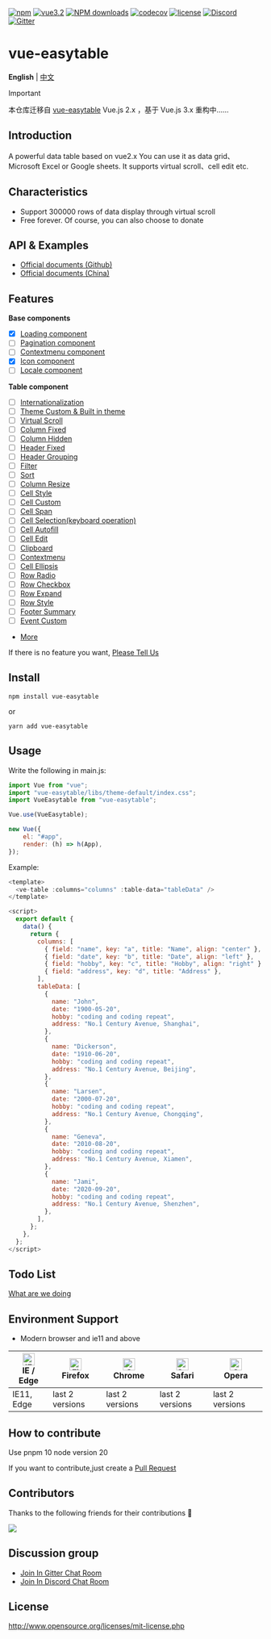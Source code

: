 [![npm](https://img.shields.io/npm/v/@easytable/vue.svg)](https://www.npmjs.com/package/@easytable/vue)
[![vue3.2](https://img.shields.io/badge/vue-3.2+-brightgreen.svg)](https://vuejs.org/)
[![NPM downloads](https://img.shields.io/npm/dm/@easytable/vue.svg?style=flat)](https://npmjs.org/package/@easytable/vue)
[![codecov](https://codecov.io/gh/Happy-Coding-Clans/@easytable/vue/branch/master/graph/badge.svg?token=UJy3LHInUn)](https://codecov.io/gh/Happy-Coding-Clans/@easytable/vue)
[![license](https://img.shields.io/npm/l/@easytable/vue.svg?maxAge=2592000)](http://www.opensource.org/licenses/mit-license.php)
[![Discord](https://img.shields.io/badge/chat-on%20discord-7289da.svg)](https://discord.gg/gBm3k6r)
[![Gitter](https://badges.gitter.im/@easytable/vue/community.svg)](https://gitter.im/@easytable/vue/community?utm_source=badge&utm_medium=badge&utm_campaign=pr-badge)

# vue-easytable

**English** | [中文](./README.md)

> [!IMPORTANT]
> 本仓库迁移自 [vue-easytable](https://github.com/huangshuwei/vue-easytable) Vue.js 2.x ，基于 Vue.js 3.x 重构中……

## Introduction

A powerful data table based on vue2.x You can use it as data grid、Microsoft Excel or Google sheets. It supports virtual scroll、cell edit etc.

## Characteristics

-   Support 300000 rows of data display through virtual scroll
-   Free forever. Of course, you can also choose to donate

## API & Examples

-   [Official documents (Github)](http://happy-coding-clans.github.io/vue-easytable/)
-   [Official documents (China)](http://huangshuwei.gitee.io/vue-easytable/)

## Features

**Base components**

-   [x] [Loading component](https://happy-coding-clans.github.io/vue-easytable/#/en/doc/base/loading)
-   [ ] [Pagination component](https://happy-coding-clans.github.io/vue-easytable/#/en/doc/base/pagination)
-   [ ] [Contextmenu component](https://happy-coding-clans.github.io/vue-easytable/#/en/doc/base/contextmenu)
-   [x] [Icon component](https://happy-coding-clans.github.io/vue-easytable/#/en/doc/base/icon)
-   [ ] [Locale component](https://happy-coding-clans.github.io/vue-easytable/#/en/doc/base/locale)

**Table component**

-   [ ] [Internationalization](http://happy-coding-clans.github.io/vue-easytable/#/en/doc/locale)
-   [ ] [Theme Custom & Built in theme](http://happy-coding-clans.github.io/vue-easytable/#/en/doc/theme)
-   [ ] [Virtual Scroll](http://happy-coding-clans.github.io/vue-easytable/#/en/doc/table/virtual-scroll)
-   [ ] [Column Fixed](http://happy-coding-clans.github.io/vue-easytable/#/en/doc/table/column-fixed)
-   [ ] [Column Hidden](http://happy-coding-clans.github.io/vue-easytable/#/en/doc/table/column-hidden)
-   [ ] [Header Fixed](http://happy-coding-clans.github.io/vue-easytable/#/en/doc/table/header-fixed)
-   [ ] [Header Grouping](http://happy-coding-clans.github.io/vue-easytable/#/en/doc/table/header-grouping)
-   [ ] [Filter](http://happy-coding-clans.github.io/vue-easytable/#/en/doc/table/header-filter)
-   [ ] [Sort](http://happy-coding-clans.github.io/vue-easytable/#/en/doc/table/header-sort)
-   [ ] [Column Resize](https://happy-coding-clans.github.io/vue-easytable/#/en/doc/table/column-resize)
-   [ ] [Cell Style](http://happy-coding-clans.github.io/vue-easytable/#/en/doc/table/cell-style)
-   [ ] [Cell Custom](http://happy-coding-clans.github.io/vue-easytable/#/en/doc/table/cell-custom)
-   [ ] [Cell Span](http://happy-coding-clans.github.io/vue-easytable/#/en/doc/table/cell-span)
-   [ ] [Cell Selection(keyboard operation)](http://happy-coding-clans.github.io/vue-easytable/#/en/doc/table/cell-selection)
-   [ ] [Cell Autofill](http://happy-coding-clans.github.io/vue-easytable/#/en/doc/table/cell-autofill)
-   [ ] [Cell Edit](http://happy-coding-clans.github.io/vue-easytable/#/en/doc/table/cell-edit)
-   [ ] [Clipboard](http://happy-coding-clans.github.io/vue-easytable/#/en/doc/table/clipboard)
-   [ ] [Contextmenu](http://happy-coding-clans.github.io/vue-easytable/#/en/doc/table/contextmenu)
-   [ ] [Cell Ellipsis](http://happy-coding-clans.github.io/vue-easytable/#/en/doc/table/cell-ellipsis)
-   [ ] [Row Radio](http://happy-coding-clans.github.io/vue-easytable/#/en/doc/table/row-radio)
-   [ ] [Row Checkbox](http://happy-coding-clans.github.io/vue-easytable/#/en/doc/table/row-checkbox)
-   [ ] [Row Expand](http://happy-coding-clans.github.io/vue-easytable/#/en/doc/table/row-expand)
-   [ ] [Row Style](http://happy-coding-clans.github.io/vue-easytable/#/en/doc/table/row-style)
-   [ ] [Footer Summary](http://happy-coding-clans.github.io/vue-easytable/#/en/doc/table/footer-summary)
-   [ ] [Event Custom](http://happy-coding-clans.github.io/vue-easytable/#/en/doc/table/event-custom)
-   [More](http://happy-coding-clans.github.io/vue-easytable)

If there is no feature you want,
[Please Tell Us](http://happy-coding-clans.github.io/issue-template-generater/#/en)

## Install

```
npm install vue-easytable
```

or

```
yarn add vue-easytable
```

## Usage

Write the following in main.js:

```javascript
import Vue from "vue";
import "vue-easytable/libs/theme-default/index.css";
import VueEasytable from "vue-easytable";

Vue.use(VueEasytable);

new Vue({
    el: "#app",
    render: (h) => h(App),
});
```

Example:

```javascript
<template>
  <ve-table :columns="columns" :table-data="tableData" />
</template>

<script>
  export default {
    data() {
      return {
        columns: [
          { field: "name", key: "a", title: "Name", align: "center" },
          { field: "date", key: "b", title: "Date", align: "left" },
          { field: "hobby", key: "c", title: "Hobby", align: "right" },
          { field: "address", key: "d", title: "Address" },
        ],
        tableData: [
          {
            name: "John",
            date: "1900-05-20",
            hobby: "coding and coding repeat",
            address: "No.1 Century Avenue, Shanghai",
          },
          {
            name: "Dickerson",
            date: "1910-06-20",
            hobby: "coding and coding repeat",
            address: "No.1 Century Avenue, Beijing",
          },
          {
            name: "Larsen",
            date: "2000-07-20",
            hobby: "coding and coding repeat",
            address: "No.1 Century Avenue, Chongqing",
          },
          {
            name: "Geneva",
            date: "2010-08-20",
            hobby: "coding and coding repeat",
            address: "No.1 Century Avenue, Xiamen",
          },
          {
            name: "Jami",
            date: "2020-09-20",
            hobby: "coding and coding repeat",
            address: "No.1 Century Avenue, Shenzhen",
          },
        ],
      };
    },
  };
</script>
```

## Todo List

[What are we doing](https://github.com/Happy-Coding-Clans/vue-easytable/projects)

## Environment Support

-   Modern browser and ie11 and above

| [<img src="https://raw.githubusercontent.com/alrra/browser-logos/master/src/edge/edge_48x48.png" alt="IE / Edge" width="24px" height="24px" />](http://godban.github.io/browsers-support-badges/)</br>IE / Edge | [<img src="https://raw.githubusercontent.com/alrra/browser-logos/master/src/firefox/firefox_48x48.png" alt="Firefox" width="24px" height="24px" />](http://godban.github.io/browsers-support-badges/)</br>Firefox | [<img src="https://raw.githubusercontent.com/alrra/browser-logos/master/src/chrome/chrome_48x48.png" alt="Chrome" width="24px" height="24px" />](http://godban.github.io/browsers-support-badges/)</br>Chrome | [<img src="https://raw.githubusercontent.com/alrra/browser-logos/master/src/safari/safari_48x48.png" alt="Safari" width="24px" height="24px" />](http://godban.github.io/browsers-support-badges/)</br>Safari | [<img src="https://raw.githubusercontent.com/alrra/browser-logos/master/src/opera/opera_48x48.png" alt="Opera" width="24px" height="24px" />](http://godban.github.io/browsers-support-badges/)</br>Opera |
| --------------------------------------------------------------------------------------------------------------------------------------------------------------------------------------------------------------- | ----------------------------------------------------------------------------------------------------------------------------------------------------------------------------------------------------------------- | ------------------------------------------------------------------------------------------------------------------------------------------------------------------------------------------------------------- | ------------------------------------------------------------------------------------------------------------------------------------------------------------------------------------------------------------- | --------------------------------------------------------------------------------------------------------------------------------------------------------------------------------------------------------- |
| IE11, Edge                                                                                                                                                                                                      | last 2 versions                                                                                                                                                                                                   | last 2 versions                                                                                                                                                                                               | last 2 versions                                                                                                                                                                                               | last 2 versions                                                                                                                                                                                           |

## How to contribute

Use pnpm 10
node version 20

If you want to contribute,just create a
[Pull Request](https://github.com/huangshuwei/vue-easytable/pulls)

## Contributors

Thanks to the following friends for their contributions 🙏

<a href="https://github.com/Happy-Coding-Clans/vue-easytable/graphs/contributors">
  <img src="https://contrib.rocks/image?repo=Happy-Coding-Clans/vue-easytable" />
</a>

## Discussion group

-   [Join In Gitter Chat Room](https://gitter.im/vue-easytable/community)
-   [Join In Discord Chat Room](https://discord.gg/gBm3k6r)

## License

http://www.opensource.org/licenses/mit-license.php
